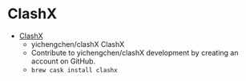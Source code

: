 # ClashX
- [ClashX](https://github.com/yichengchen/clashX)
  -  yichengchen/clashX   ClashX  
  - Contribute to yichengchen/clashX development by creating an account on GitHub.
  - `brew cask install clashx`
